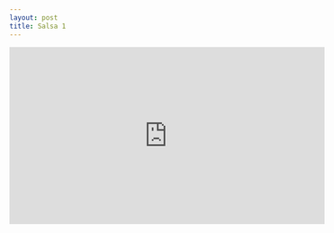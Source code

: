 ```yaml
---
layout: post
title: Salsa 1
---
```


<iframe width="560" height="315" src="https://www.youtube.com/embed/JnQ4HNZRrrE" frameborder="0" allow="accelerometer; autoplay; encrypted-media; gyroscope; picture-in-picture" allowfullscreen></iframe>